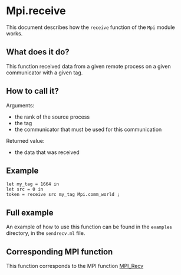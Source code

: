 Mpi.receive
========

This document describes how the ```receive``` function of the ```Mpi``` module works.

What does it do?
----------------

This function received data from a given remote process on a given communicator with a given tag. 

How to call it?
---------------

Arguments:
  - the rank of the source process
  - the tag
  - the communicator that must be used for this communication

Returned value:
  - the data that was received

Example
-------

```
let my_tag = 1664 in
let src = 0 in
token = receive src my_tag Mpi.comm_world ;
```

Full example
------------

An example of how to use this function can be found in the ```examples``` directory, in the ```sendrecv.ml``` file.

Corresponding MPI function
--------------------------

This function corresponds to the MPI function [MPI_Recv]

[MPI_Recv]:http://www.mpi-forum.org/docs/mpi-1.1/mpi-11-html/node34.html
